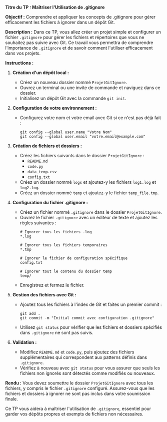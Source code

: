 **Titre du TP : Maîtriser l'Utilisation de .gitignore**

**Objectif :** Comprendre et appliquer les concepts de .gitignore pour gérer efficacement les fichiers à ignorer dans un dépôt Git.

**Description :**
Dans ce TP, vous allez créer un projet simple et configurer un fichier `.gitignore` pour gérer les fichiers et répertoires que vous ne souhaitez pas suivre avec Git. Ce travail vous permettra de comprendre l'importance de `.gitignore` et de savoir comment l'utiliser efficacement dans vos projets.

**Instructions :**

1. **Création d'un dépôt local :**
   - Créez un nouveau dossier nommé `ProjetGitIgnore`.
   - Ouvrez un terminal ou une invite de commande et naviguez dans ce dossier.
   - Initialisez un dépôt Git avec la commande `git init`.

2. **Configuration de votre environnement :**
   - Configurez votre nom et votre email avec Git si ce n'est pas déjà fait :
     ```
     git config --global user.name "Votre Nom"
     git config --global user.email "votre.email@example.com"
     ```

3. **Création de fichiers et dossiers :**
   - Créez les fichiers suivants dans le dossier `ProjetGitIgnore` :
     - `README.md`
     - `code.py`
     - `data_temp.csv`
     - `config.txt`
   - Créez un dossier nommé `logs` et ajoutez-y les fichiers `log1.log` et `log2.log`.
   - Créez un dossier nommé `temp` et ajoutez-y le fichier `temp_file.tmp`.

4. **Configuration du fichier .gitignore :**
   - Créez un fichier nommé `.gitignore` dans le dossier `ProjetGitIgnore`.
   - Ouvrez le fichier `.gitignore` avec un éditeur de texte et ajoutez les règles suivantes :
     ```
     # Ignorer tous les fichiers .log
     *.log
     
     # Ignorer tous les fichiers temporaires
     *.tmp
     
     # Ignorer le fichier de configuration spécifique
     config.txt
     
     # Ignorer tout le contenu du dossier temp
     temp/
     ```
   - Enregistrez et fermez le fichier.

5. **Gestion des fichiers avec Git :**
   - Ajoutez tous les fichiers à l'index de Git et faites un premier commit :
     ```
     git add .
     git commit -m "Initial commit avec configuration .gitignore"
     ```
   - Utilisez `git status` pour vérifier que les fichiers et dossiers spécifiés dans `.gitignore` ne sont pas suivis.

6. **Validation :**
   - Modifiez `README.md` et `code.py`, puis ajoutez des fichiers supplémentaires qui correspondent aux patterns définis dans `.gitignore`.
   - Vérifiez à nouveau avec `git status` pour vous assurer que seuls les fichiers non ignorés sont détectés comme modifiés ou nouveaux.

**Rendu :**
Vous devez soumettre le dossier `ProjetGitIgnore` avec tous les fichiers, y compris le fichier `.gitignore` configuré. Assurez-vous que les fichiers et dossiers à ignorer ne sont pas inclus dans votre soumission finale.

Ce TP vous aidera à maîtriser l'utilisation de `.gitignore`, essentiel pour garder vos dépôts propres et exempts de fichiers non nécessaires.